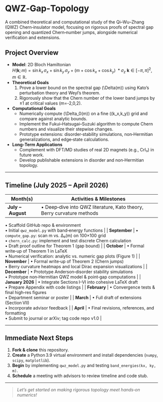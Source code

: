 # QWZ‑Gap‑Topology

A combined theoretical and computational study of the Qi–Wu–Zhang (QWZ) Chern‑insulator model, focusing on rigorous proofs of spectral gap opening and quantized Chern‑number jumps, alongside numerical verification and extensions.

## Project Overview

- **Model**: 2D Bloch Hamiltonian  
  $H(\mathbf{k};m) = \sin k_x\,\sigma_x + \sin k_y\,\sigma_y + \bigl(m + \cos k_x + \cos k_y\bigr)\ * \sigma_z$
  $\mathbf{k}\in[-\pi,\pi]^2, m\in\mathbb{R}.$
- **Theoretical Goals**  
  1. Prove a lower bound on the spectral gap \(\Delta(m)\) using Kato’s perturbation theory and Weyl’s theorem.  
  2. Rigorously show that the Chern number of the lower band jumps by ±1 at critical values \(m=-2,0,2\).  
- **Computational Goals**  
  - Numerically compute \(\Delta_0(m)\) on a fine \((k_x,k_y)\) grid and compare against analytic bounds.  
  - Implement the Fukui–Hatsugai–Suzuki algorithm to compute Chern numbers and visualize their stepwise changes.  
  - Prototype extensions: disorder‐stability simulations, non‑Hermitian generalizations, and edge‐state calculations.
- **Long‑Term Applications**  
  - Complement with DFT/MD studies of real 2D magnets (e.g., CrI₃) in future work.  
  - Develop publishable extensions in disorder and non‑Hermitian topology.

---

## Timeline (July 2025 – April 2026)

| Month(s)         | Activities & Milestones                                                                                                                                  |
|------------------|-----------------------------------------------------------------------------------------------------------------------------------------------------------|
| **July – August** | • Deep‑dive into QWZ literature, Kato theory, Berry curvature methods  
  • Scaffold GitHub repo & environment  
  • Initial `qwz_model.py` with band‑energy functions                                                 |
| **September**    | • `compute_gap.py`: scan m vs. Δ₀(m) on 100×100 grid  
  • `chern_calc.py`: implement and test discrete Chern calculation  
  • Draft proof outline for Theorem 1 (gap bound)                                                 |
| **October**      | • Formal write‑up of Theorem 1 in LaTeX  
  • Numerical verification: analytic vs. numeric gap plots (Figure 1)                              |
| **November**     | • Formal write‑up of Theorem 2 (Chern jumps)  
  • Berry curvature heatmaps and local Dirac expansion visualizations                               |
| **December**     | • Prototype Anderson‑disorder stability simulations  
  • Prototype non‑Hermitian QWZ model & point‑gap computations                                      |
| **January 2026** | • Integrate Sections I–VI into cohesive LaTeX draft  
  • Prepare Appendix with code listings                                                          |
| **February**     | • Convergence tests & final high‑res figures  
  • Department seminar or poster                                                                  |
| **March**        | • Full draft of extensions (Section VII)  
  • Incorporate advisor feedback                                                                  |
| **April**        | • Final revisions, references, and formatting  
  • Submit to journal or arXiv; tag code repo v1.0                                                |

---

## Immediate Next Steps

1. **Fork & clone** this repository.  
2. **Create** a Python 3.9 virtual environment and install dependencies (`numpy`, `scipy`, `matplotlib`).  
3. **Begin** by implementing `qwz_model.py` and testing `band_energies(kx, ky, m)`.  
4. **Schedule** a meeting with advisors to review timeline and code stub.

---

> _Let’s get started on making rigorous topology meet hands‑on numerics!_  
